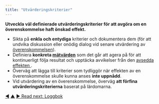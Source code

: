 ```yaml
---
title: "Utvärderingskriterier"
---
```



<strong>Utveckla väl definierade utvärderingskriterier för att avgöra om en överenskommelse haft önskad effekt.</strong>

- Sikta på **enkla och entydiga** kriterier och dokumentera dem (för att undvika diskussion eller onödig dialog vid senare utvärdering av <a href="#" class="tooltip" title="Överenskommelse: An agreed upon guideline, process, protocol or policy designed to guide the flow of value.">överenskommelsen</a>).
- Definiera **konkreta <a href="#" class="tooltip" title="Metric: A quantifiable measure used to track and assess progress, evaluate outcomes and determine success">mätvärden</a>** som det går att agera på för att kontinuerligt följa resultat och upptäcka avvikelser från den <a href="#" class="tooltip" title="Avsedd effekt: The expected result of an agreement, action, project or strategy.">avsedda effekten </a>.
- Överväg att lägga till kriterier som tydliggör när effekten av en överenskommelse skulle kunna anses **inte uppnådd**.
- Vid utvärdering av en överenskommelse, överväg **att förfina utvärderingskriterierna** baserat på lärdomarna.

<div class="bottom-nav">
<a href="describe-deliverables.html" title="Back to: Beskriv leverabler">◀</a> <a href="defining-agreements.html" title="Up: Definiera avtal">▲</a> <a href="logbook.html" title="Read next: Loggbok">▶ Read next: Loggbok</a>
</div>


<script type="text/javascript">
Mousetrap.bind('g n', function() {
    window.location.href = 'logbook.html';
    return false;
});
</script>

